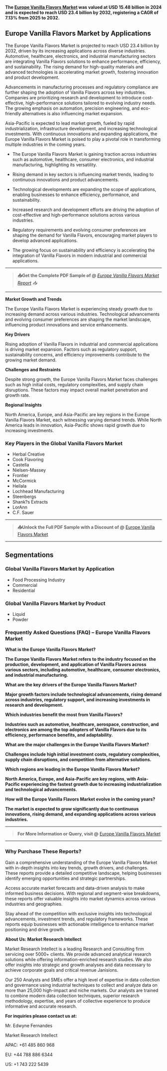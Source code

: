 <p><strong>The <a href="https://www.marketresearchintellect.com/download-sample/?rid=386551&amp;utm_source=Pulse-April-Europe&amp;utm_medium=852">Europe Vanilla Flavors Market</a> was valued at USD 15.48 billion in 2024 and is expected to reach USD 23.4 billion by 2032, registering a CAGR of 7.13% from 2025 to 2032.</strong></p><h2>Europe Vanilla Flavors Market by Applications&nbsp;</h2><p><p>The Europe Vanilla Flavors Market is projected to reach USD 23.4 billion by 2032, driven by its increasing applications across diverse industries. Automotive, healthcare, electronics, and industrial manufacturing sectors are integrating Vanilla Flavors solutions to enhance performance, efficiency, and sustainability. The rising demand for high-quality materials and advanced technologies is accelerating market growth, fostering innovation and product development.</p><p>Advancements in manufacturing processes and regulatory compliance are further shaping the adoption of Vanilla Flavors across key industries. Companies are prioritizing research and development to introduce cost-effective, high-performance solutions tailored to evolving industry needs. The growing emphasis on automation, precision engineering, and eco-friendly alternatives is also influencing market expansion.</p><p>Asia-Pacific is expected to lead market growth, fueled by rapid industrialization, infrastructure development, and increasing technological investments. With continuous innovations and expanding applications, the Europe Vanilla Flavors Market is poised to play a pivotal role in transforming multiple industries in the coming years.</p></p><ul><li><p>The Europe Vanilla Flavors Market is gaining traction across industries such as automotive, healthcare, consumer electronics, and industrial manufacturing, highlighting its versatility.</p></li><li><p>Rising demand in key sectors is influencing market trends, leading to continuous innovations and product advancements.</p></li><li><p>Technological developments are expanding the scope of applications, enabling businesses to enhance efficiency, performance, and sustainability.</p></li><li><p>Increased research and development efforts are driving the adoption of cost-effective and high-performance solutions across various industries.</p></li><li><p>Regulatory requirements and evolving consumer preferences are shaping the demand for Vanilla Flavors, encouraging market players to develop advanced applications.</p></li><li><p>The growing focus on sustainability and efficiency is accelerating the integration of Vanilla Flavors in modern industrial and commercial applications.</p></li></ul><hr /><blockquote><p><strong><span class="font-[700]">📥Get the Complete PDF Sample of @ </span></strong><em><span class="font-[700]"><a href="https://www.marketresearchintellect.com/download-sample/?rid=386551&amp;utm_source=Pulse-April-Europe&amp;utm_medium=852" target="_blank" data-tracking-control-name="article-ssr-frontend-pulse_little-text-block" data-tracking-will-navigate="" data-test-link="">Europe Vanilla Flavors Market Report</a>&nbsp;📥</span></em></p></blockquote><hr /><p class="" data-start="77" data-end="360"><strong data-start="77" data-end="105">Market Growth and Trends</strong></p><p class="" data-start="77" data-end="360">The Europe Vanilla Flavors Market is experiencing steady growth due to increasing demand across various industries. Technological advancements and evolving consumer preferences are shaping the market landscape, influencing product innovations and service enhancements.</p><p class="" data-start="362" data-end="606"><strong data-start="362" data-end="377">Key Drivers</strong></p><p class="" data-start="362" data-end="606">Rising adoption of Vanilla Flavors in industrial and commercial applications is driving market expansion. Factors such as regulatory support, sustainability concerns, and efficiency improvements contribute to the growing market demand.</p><p class="" data-start="608" data-end="849"><strong data-start="608" data-end="637">Challenges and Restraints</strong></p><p class="" data-start="608" data-end="849">Despite strong growth, the Europe Vanilla Flavors Market faces challenges such as high initial costs, regulatory complexities, and supply chain disruptions. These factors may impact overall market penetration and growth rate.</p><p class="" data-start="851" data-end="1095"><strong data-start="851" data-end="872">Regional Insights</strong></p><p class="" data-start="851" data-end="1095">North America, Europe, and Asia-Pacific are key regions in the Europe Vanilla Flavors Market, each witnessing varying demand trends. While North America leads in innovation, Asia-Pacific shows rapid growth due to increasing investments.</p><p><h3>Key Players in the Global Vanilla Flavors Market </h3><ul><li>Herbal Creative</li><li>Cook Flavoring</li><li>Castella</li><li>Nielsen-Massey</li><li>Frontier</li><li>McCormick</li><li>Heilala</li><li>Lochhead Manufacturing</li><li>Steenbergs</li><li>Shank?s Extracts</li><li>LorAnn</li><li>C.F. Sauer</li></ul></p><hr /><blockquote><p><strong>📥Unlock the Full PDF Sample with a Discount of @</strong> <a href="https://www.marketresearchintellect.com/ask-for-discount/?rid=386551&amp;utm_source=Pulse-April-Europe&amp;utm_medium=852">Europe Vanilla Flavors Market</a></p></blockquote><hr /><p><h2>Segmentations</h2><h3>Global Vanilla Flavors Market by Application</h3><ul><li>Food Processing Industry</li><li>Commercial</li><li>Residential</li></ul><h3>Global Vanilla Flavors Market by Product</h3><ul><li>Liquid</li><li>Powder</li></ul></p><h3><strong>Frequently Asked Questions (FAQ) &ndash; Europe Vanilla Flavors Market</strong></h3><p><strong>What is the Europe Vanilla Flavors Market?</strong></p><p><strong>The Europe Vanilla Flavors Market refers to the industry focused on the production, development, and application of Vanilla Flavors across various sectors, including automotive, healthcare, consumer electronics, and industrial manufacturing.</strong></p><p><strong>What are the key drivers of the Europe Vanilla Flavors Market?</strong></p><p><strong>Major growth factors include technological advancements, rising demand across industries, regulatory support, and increasing investments in research and development.</strong></p><p><strong>Which industries benefit the most from Vanilla Flavors?</strong></p><p><strong>Industries such as automotive, healthcare, aerospace, construction, and electronics are among the top adopters of Vanilla Flavors due to its efficiency, performance benefits, and adaptability.</strong></p><p><strong>What are the major challenges in the Europe Vanilla Flavors Market?</strong></p><p><strong>Challenges include high initial investment costs, regulatory complexities, supply chain disruptions, and competition from alternative solutions.</strong></p><p><strong>Which regions are leading in the Europe Vanilla Flavors Market?</strong></p><p><strong>North America, Europe, and Asia-Pacific are key regions, with Asia-Pacific experiencing the fastest growth due to increasing industrialization and technological advancements.</strong></p><p><strong>How will the Europe Vanilla Flavors Market evolve in the coming years?</strong></p><p><strong>The market is expected to grow significantly due to continuous innovations, rising demand, and expanding applications across various industries.</strong></p><hr /><blockquote><p><span class="font-[700]"><strong>For More Information or Query, visit&nbsp;@</strong>&nbsp;</span><span class="font-[700]"><a href="https://www.marketresearchintellect.com/product/global-vanilla-flavors-market-size-and-forecast/?utm_source=Linkedin&utm_medium=852" target="_blank" data-tracking-control-name="article-ssr-frontend-pulse_little-text-block" data-tracking-will-navigate="" data-test-link="">Europe Vanilla Flavors Market</a></span></p></blockquote><hr /><h3><strong data-start="0" data-end="31">Why Purchase These Reports?</strong></h3><p class="" data-start="35" data-end="297">Gain a comprehensive understanding of the Europe Vanilla Flavors Market with in-depth insights into key trends, growth drivers, and challenges. These reports provide a detailed competitive landscape, helping businesses identify emerging opportunities and strategic partnerships.</p><p class="" data-start="299" data-end="540">Access accurate market forecasts and data-driven analysis to make informed business decisions. With regional and segment-wise breakdowns, these reports offer valuable insights into market dynamics across various industries and geographies.</p><p class="" data-start="542" data-end="784">Stay ahead of the competition with exclusive insights into technological advancements, investment trends, and regulatory frameworks. These reports equip businesses with actionable intelligence to enhance market positioning and drive growth.</p><p><strong><span class="font-[700]">About Us: Market Research Intellect</span></strong></p><p><span class="">Market Research Intellect is a leading Research and Consulting firm servicing over 5000+ clients. We provide advanced analytical research solutions while offering information-enriched research studies.&nbsp;</span>We also offer insights into strategic and growth analyses and data necessary to achieve corporate goals and critical revenue Janisions.</p><p><span class="">Our 250 Analysts and SMEs offer a high level of expertise in data collection and governance using industrial techniques to collect and analyze data on more than 25,000 high-impact and niche markets. Our analysts are trained to combine modern data collection techniques, superior research methodology, expertise, and years of collective experience to produce informative and accurate research.</span></p><p><strong>For inquiries please contact us at:</strong></p><p>Mr. Edwyne Fernandes</p><p>Market Research Intellect</p><p>APAC: +61 485 860 968</p><p>EU: +44 788 886 6344</p><p>US: +1 743 222 5439</p>